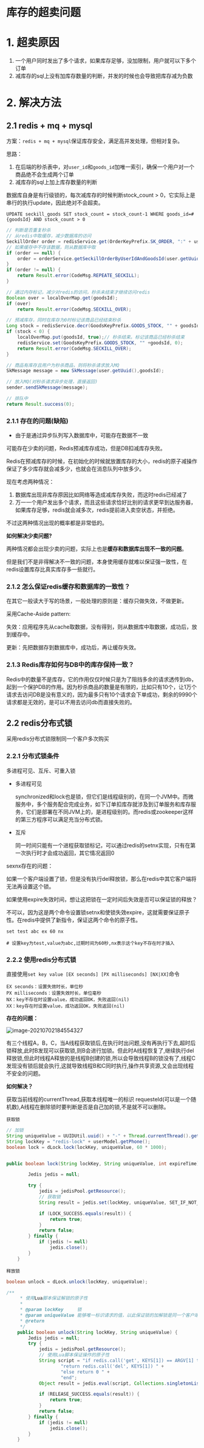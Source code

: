 # 库存的超卖问题

# 1. 超卖原因

1. 一个用户同时发出了多个请求，如果库存足够，没加限制，用户就可以下多个订单
2. 减库存的sql上没有加库存数量的判断，并发的时候也会导致把库存减为负数

# 2. 解决方法

## 2.1 redis + mq + mysql

方案：`redis + mq + mysql`保证库存安全，满足高并发处理，但相对复杂。

思路：

1. 在后端的秒杀表中，对`user_id`和`goods_id`加唯一索引，确保一个用户对一个商品绝不会生成两个订单
2. 减库存的sql上加上库存数量的判断

数据库自身是有行级锁的，每次减库存的时候判断stock_count > 0，它实际上是串行的执行update，因此绝对不会超卖。

```mysql
UPDATE seckill_goods SET stock_count = stock_count-1 WHERE goods_id=#{goodsId} AND stock_count > 0
```

```java
// 判断是否重复秒杀
// 从redis中取缓存，减少数据库的访问
SeckillOrder order = redisService.get(OrderKeyPrefix.SK_ORDER, ":" + user.getUuid() + "_" + goodsId, SeckillOrder.class);
// 如果缓存中不存该数据，则从数据库中取
if (order == null) {
    order = orderService.getSeckillOrderByUserIdAndGoodsId(user.getUuid(), goodsId);
}
if (order != null) {
    return Result.error(CodeMsg.REPEATE_SECKILL);
}

// 通过内存标记，减少对redis的访问，秒杀未结束才继续访问redis
Boolean over = localOverMap.get(goodsId);
if (over)
    return Result.error(CodeMsg.SECKILL_OVER);

// 预减库存，同时在库存为0时标记该商品已经结束秒杀
Long stock = redisService.decr(GoodsKeyPrefix.GOODS_STOCK, "" + goodsId);
if (stock < 0) {
    localOverMap.put(goodsId, true);// 秒杀结束。标记该商品已经秒杀结束
    redisService.set(GoodsKeyPrefix.GOODS_STOCK, "" +goodsId, 0);
    return Result.error(CodeMsg.SECKILL_OVER);
}

// 商品有库存且用户为秒杀商品，则将秒杀请求放入MQ
SkMessage message = new SkMessage(user.getUuid(),goodsId);

// 放入MQ(对秒杀请求异步处理，直接返回)
sender.sendSkMessage(message);

// 排队中
return Result.success(0);
```



### 2.1.1 存在的问题(缺陷)

- 由于是通过异步队列写入数据库中，可能存在数据不一致



可能存在少卖的问题，Redis预减库存成功，但是DB扣减库存失败。

Redis在预减库存的时候，在初始化的时候就放置库存的大小，redis的原子减操作保证了多少库存就会减多少，也就会在消息队列中放多少。

现在考虑两种情况：

1. 数据库出现非库存原因比如网络等造成减库存失败，而这时redis已经减了
2. 万一一个用户发出多个请求，而且这些请求恰好比别的请求更早到达服务器，如果库存足够，redis就会减多次，redis提前进入卖空状态，并拒绝。

不过这两种情况出现的概率都是非常低的。



**如何解决少卖问题?**

两种情况都会出现少卖的问题，实际上也是**缓存和数据库出现不一致的问题**。

但是我们不是非得解决不一致的问题，本身使用缓存就难以保证强一致性，在redis设置库存比真实库存多一些就行。

### 2.1.2 怎么保证redis缓存和数据库的一致性？

在其它一般读大于写的场景，一般处理的原则是：缓存只做失效，不做更新。

采用Cache-Aside pattern:

失效：应用程序先从cache取数据，没有得到，则从数据库中取数据，成功后，放到缓存中。

更新：先把数据存到数据库中，成功后，再让缓存失效。

### 2.1.3 Redis库存如何与DB中的库存保持一致？

Redis中的数量不是库存，它的作用仅仅时候只是为了阻挡多余的请求透传到db，起到一个保护DB的作用。因为秒杀商品的数量是有限的，比如只有10个，让1万个请求去访问DB是没有意义的，因为最多只有10个请求会下单成功，剩余的9990个请求都是无效的，是可以不用去访问db而直接失败的。

## 2.2 redis分布式锁

采用redis分布式锁限制同一个客户多次购买

### 2.2.1 分布式锁条件

多进程可见、互斥、可重入锁

- 多进程可见

  synchronized和lock也是锁，但它们是线程级别的，在同一个JVM中。而微服务中，多个服务配合完成业务，如下订单扣库存就涉及到订单服务和库存服务，它们是部署在不同JVM上的，是进程级别的。而redis或zookeeper这样的第三方程序可以满足充当分布式锁。

- 互斥

  同一时间只能有一个进程获取锁标记，可以通过redis的setnx实现，只有在第一次执行时才会成功返回，其它情况返回0



sexnx存在的问题：

如果一个客户端设置了锁，但是没有执行del释放锁，那么在redis中其它客户端将无法再设置这个锁。

如果使用expire失效时间，想让这把锁在一定时间后失效是否可以保证锁的释放？

不可以，因为这是两个命令设置锁setnx和使锁失效expire，这就需要保证原子性。在redis中提供了新指令，保证这两个命令的原子性。

```
set test abc ex 60 nx

# 设置key为test,value为abc,过期时间为60秒,nx表示这个key不存在时才插入
```



### 2.2.2 使用redis分布式锁

直接使用`set key value [EX seconds] [PX milliseconds] [NX|XX]`命令

```
EX seconds：设置失效时长，单位秒
PX milliseconds：设置失效时长，单位毫秒
NX：key不存在时设置value，成功返回OK，失败返回(nil)
XX：key存在时设置value，成功返回OK，失败返回(nil)
```

**存在的问题：**

![image-20210702184554327](库存的超卖问题.assets/image-20210702184554327.png)

有三个线程A，B，C，当A线程获取锁后,在执行时出问题,没有再执行下去,超时后锁释放,此时B发现可以获取锁,则B会进行加锁。但此时A线程恢复了,继续执行del释放锁,但此时线程A释放的是线程B创建的锁,所以会导致线程B的锁没有了,线程C发现没有锁后就会执行,这就导致线程B和C同时执行,操作共享资源,又会出现线程不安全的问题。



**如何解决？**

获取当前线程的currentThread,获取本线程唯一的标识 requesteId(可以是一个随机数),A线程在删除锁时要判断是否是自己加的锁,不是就不可以删除。



`获取锁`

```java
// 加锁
String uniqueValue = UUIDUtil.uuid() + "-" + Thread.currentThread().getId();
String lockKey = "redis-lock" + userModel.getPhone();
boolean lock = dLock.lock(lockKey, uniqueValue, 60 * 1000);


public boolean lock(String lockKey, String uniqueValue, int expireTime) {

        Jedis jedis = null;

        try {
            jedis = jedisPool.getResource();
            // 获取锁
            String result = jedis.set(lockKey, uniqueValue, SET_IF_NOT_EXIST, SET_WITH_EXPIRE_TIME, expireTime);

            if (LOCK_SUCCESS.equals(result)) {
                return true;
            }
            return false;
        } finally {
            if (jedis != null)
                jedis.close();
        }
    }
```



`释放锁`

```java
boolean unlock = dLock.unlock(lockKey, uniqueValue);

/**
     * 使用Lua脚本保证解锁的原子性
     *
     * @param lockKey     锁
     * @param uniqueValue 能够唯一标识请求的值，以此保证锁的加解锁是同一个客户端
     * @return
     */
    public boolean unlock(String lockKey, String uniqueValue) {
        Jedis jedis = null;
        try {
            jedis = jedisPool.getResource();
            // 使用Lua脚本保证操作的原子性
            String script = "if redis.call('get', KEYS[1]) == ARGV[1] then " +
                    "return redis.call('del', KEYS[1]) " +
                    "else return 0 " +
                    "end";
            Object result = jedis.eval(script, Collections.singletonList(lockKey), Collections.singletonList(uniqueValue));

            if (RELEASE_SUCCESS.equals(result)) {
                return true;
            }
            return false;
        } finally {
            if (jedis != null)
                jedis.close();
        }
    }
```

